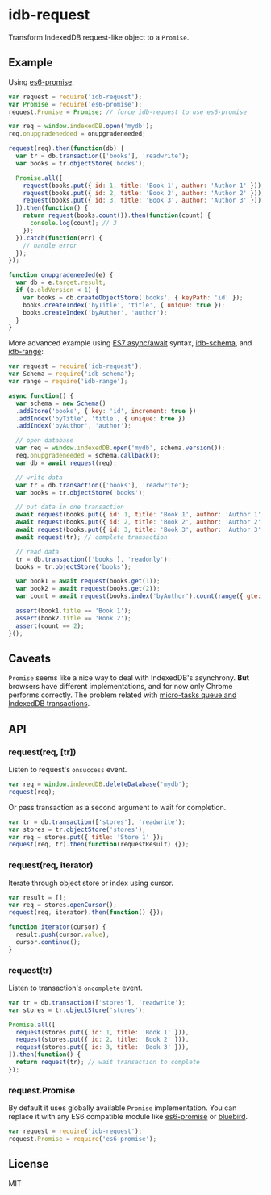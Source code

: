 # idb-request

Transform IndexedDB request-like object to a `Promise`.

## Example

Using [es6-promise](https://github.com/jakearchibald/es6-promise):

```js
var request = require('idb-request');
var Promise = require('es6-promise');
request.Promise = Promise; // force idb-request to use es6-promise

var req = window.indexedDB.open('mydb');
req.onupgradenedded = onupgradeneeded;

request(req).then(function(db) {
  var tr = db.transaction(['books'], 'readwrite');
  var books = tr.objectStore('books');

  Promise.all([
    request(books.put({ id: 1, title: 'Book 1', author: 'Author 1' })),
    request(books.put({ id: 2, title: 'Book 2', author: 'Author 2' })),
    request(books.put({ id: 3, title: 'Book 3', author: 'Author 3' })),
  ]).then(function() {
    return request(books.count()).then(function(count) {
      console.log(count); // 3
    });
  }).catch(function(err) {
    // handle error
  });
});

function onupgradeneeded(e) {
  var db = e.target.result;
  if (e.oldVersion < 1) {
    var books = db.createObjectStore('books', { keyPath: 'id' });
    books.createIndex('byTitle', 'title', { unique: true });
    books.createIndex('byAuthor', 'author');
  }
}
```

More advanced example using
[ES7 async/await](https://github.com/lukehoban/ecmascript-asyncawait) syntax, [idb-schema](https://github.com/treojs/idb-schema), and [idb-range](https://github.com/treojs/idb-range):

```js
var request = require('idb-request');
var Schema = require('idb-schema');
var range = require('idb-range');

async function() {
  var schema = new Schema()
  .addStore('books', { key: 'id', increment: true })
  .addIndex('byTitle', 'title', { unique: true })
  .addIndex('byAuthor', 'author');

  // open database
  var req = window.indexedDB.open('mydb', schema.version());
  req.onupgradeneeded = schema.callback();
  var db = await request(req);

  // write data
  var tr = db.transaction(['books'], 'readwrite');
  var books = tr.objectStore('books');

  // put data in one transaction
  await request(books.put({ id: 1, title: 'Book 1', author: 'Author 1' }));
  await request(books.put({ id: 2, title: 'Book 2', author: 'Author 2' }));
  await request(books.put({ id: 3, title: 'Book 3', author: 'Author 3' }));
  await request(tr); // complete transaction

  // read data
  tr = db.transaction(['books'], 'readonly');
  books = tr.objectStore('books');

  var book1 = await request(books.get(1));
  var book2 = await request(books.get(2));
  var count = await request(books.index('byAuthor').count(range({ gte: 'Author 2' })));

  assert(book1.title == 'Book 1');
  assert(book2.title == 'Book 2');
  assert(count == 2);
}();
```

## Caveats

`Promise` seems like a nice way to deal with IndexedDB's asynchrony.
**But** browsers have different implementations, and for now only Chrome performs correctly.
The problem related with [micro-tasks queue and IndexedDB transactions](https://stackoverflow.com/questions/28388129/inconsistent-interplay-between-indexeddb-transactions-and-promises).

## API

### request(req, [tr])

Listen to request's `onsuccess` event.

```js
var req = window.indexedDB.deleteDatabase('mydb');
request(req);
```

Or pass transaction as a second argument to wait for completion.

```js
var tr = db.transaction(['stores'], 'readwrite');
var stores = tr.objectStore('stores');
var req = stores.put({ title: 'Store 1' });
request(req, tr).then(function(requestResult) {});
```

### request(req, iterator)

Iterate through object store or index using cursor.

```js
var result = [];
var req = stores.openCursor();
request(req, iterator).then(function() {});

function iterator(cursor) {
  result.push(cursor.value);
  cursor.continue();
}
```

### request(tr)

Listen to transaction's `oncomplete` event.

```js
var tr = db.transaction(['stores'], 'readwrite');
var stores = tr.objectStore('stores');

Promise.all([
  request(stores.put({ id: 1, title: 'Book 1' })),
  request(stores.put({ id: 2, title: 'Book 2' })),
  request(stores.put({ id: 3, title: 'Book 3' })),
]).then(function() {
  return request(tr); // wait transaction to complete
});
```

### request.Promise

By default it uses globally available `Promise` implementation.
You can replace it with any ES6 compatible module
like [es6-promise](https://github.com/jakearchibald/es6-promise) or [bluebird](https://github.com/petkaantonov/bluebird).

```js
var request = require('idb-request');
request.Promise = require('es6-promise');
```

## License

MIT

